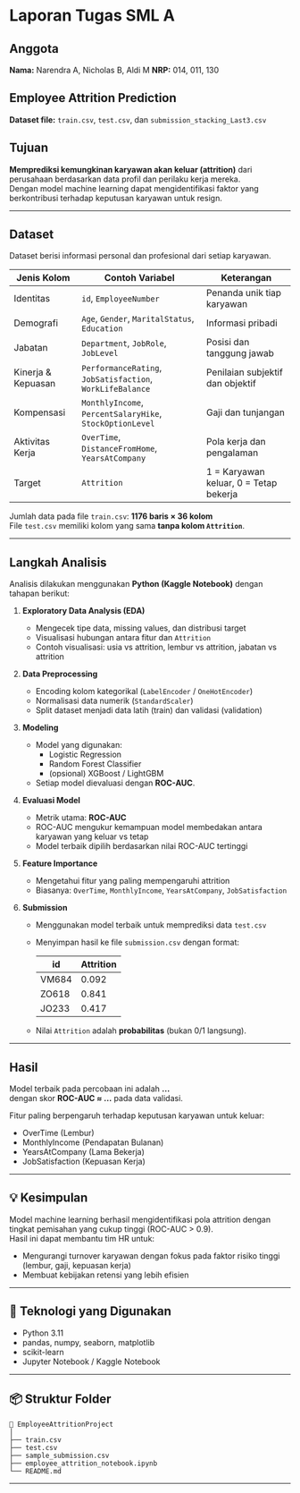 # Laporan Tugas SML A
## Anggota
**Nama:** Narendra A, Nicholas B, Aldi M 
**NRP:** 014, 011, 130

## Employee Attrition Prediction
**Dataset file:** `train.csv`, `test.csv`, dan `submission_stacking_Last3.csv`

## Tujuan
**Memprediksi kemungkinan karyawan akan keluar (attrition)** dari perusahaan berdasarkan data profil dan perilaku kerja mereka.  
Dengan model machine learning dapat mengidentifikasi faktor yang berkontribusi terhadap keputusan karyawan untuk resign.

---

## Dataset
Dataset berisi informasi personal dan profesional dari setiap karyawan.

| Jenis Kolom        | Contoh Variabel                                           | Keterangan                              |
|--------------------|-----------------------------------------------------------|-----------------------------------------|
| Identitas          | `id`, `EmployeeNumber`                                    | Penanda unik tiap karyawan              |
| Demografi          | `Age`, `Gender`, `MaritalStatus`, `Education`             | Informasi pribadi                       |
| Jabatan            | `Department`, `JobRole`, `JobLevel`                       | Posisi dan tanggung jawab               |
| Kinerja & Kepuasan | `PerformanceRating`, `JobSatisfaction`, `WorkLifeBalance` | Penilaian subjektif dan objektif        |
| Kompensasi         | `MonthlyIncome`, `PercentSalaryHike`, `StockOptionLevel`  | Gaji dan tunjangan                      |
| Aktivitas Kerja    | `OverTime`, `DistanceFromHome`, `YearsAtCompany`          | Pola kerja dan pengalaman               |
| Target             | `Attrition`                                               | 1 = Karyawan keluar, 0 = Tetap bekerja  |

Jumlah data pada file `train.csv`: **1176 baris × 36 kolom**  
File `test.csv` memiliki kolom yang sama **tanpa kolom `Attrition`**.

---

## Langkah Analisis
Analisis dilakukan menggunakan **Python (Kaggle Notebook)** dengan tahapan berikut:

1. **Exploratory Data Analysis (EDA)**  
   - Mengecek tipe data, missing values, dan distribusi target  
   - Visualisasi hubungan antara fitur dan `Attrition`  
   - Contoh visualisasi: usia vs attrition, lembur vs attrition, jabatan vs attrition

2. **Data Preprocessing**  
   - Encoding kolom kategorikal (`LabelEncoder` / `OneHotEncoder`)  
   - Normalisasi data numerik (`StandardScaler`)  
   - Split dataset menjadi data latih (train) dan validasi (validation)

3. **Modeling**  
   - Model yang digunakan:
     - Logistic Regression
     - Random Forest Classifier
     - (opsional) XGBoost / LightGBM
   - Setiap model dievaluasi dengan **ROC-AUC**.

4. **Evaluasi Model**  
   - Metrik utama: **ROC-AUC**  
   - ROC-AUC mengukur kemampuan model membedakan antara karyawan yang keluar vs tetap  
   - Model terbaik dipilih berdasarkan nilai ROC-AUC tertinggi

5. **Feature Importance**  
   - Mengetahui fitur yang paling mempengaruhi attrition  
   - Biasanya: `OverTime`, `MonthlyIncome`, `YearsAtCompany`, `JobSatisfaction`

6. **Submission**  
   - Menggunakan model terbaik untuk memprediksi data `test.csv`  
   - Menyimpan hasil ke file `submission.csv` dengan format:

     | id    | Attrition |
     |-------|-----------|
     | VM684 | 0.092     |
     | ZO618 | 0.841     |
     | JO233 | 0.417     |

   - Nilai `Attrition` adalah **probabilitas** (bukan 0/1 langsung).

---

## Hasil
Model terbaik pada percobaan ini adalah **...**  
dengan skor **ROC-AUC ≈ ...** pada data validasi.

Fitur paling berpengaruh terhadap keputusan karyawan untuk keluar:
- OverTime (Lembur)
- MonthlyIncome (Pendapatan Bulanan)
- YearsAtCompany (Lama Bekerja)
- JobSatisfaction (Kepuasan Kerja)

---

## 💡 Kesimpulan
Model machine learning berhasil mengidentifikasi pola attrition dengan tingkat pemisahan yang cukup tinggi (ROC-AUC > 0.9).  
Hasil ini dapat membantu tim HR untuk:
- Mengurangi turnover karyawan dengan fokus pada faktor risiko tinggi (lembur, gaji, kepuasan kerja)
- Membuat kebijakan retensi yang lebih efisien

---

## 🧠 Teknologi yang Digunakan
- Python 3.11  
- pandas, numpy, seaborn, matplotlib  
- scikit-learn  
- Jupyter Notebook / Kaggle Notebook  

---

## 📦 Struktur Folder
```
📁 EmployeeAttritionProject
│
├── train.csv
├── test.csv
├── sample_submission.csv
├── employee_attrition_notebook.ipynb
└── README.md
```

---
